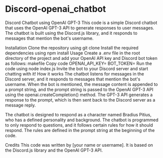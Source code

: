 # Discord-openai_chatbot
Discord Chatbot using OpenAI GPT-3
This code is a simple Discord chatbot that uses the OpenAI GPT-3 API to generate responses to user messages. The chatbot is built using the Discord.js library, and it responds to messages that mention the bot's username.

Installation
Clone the repository using git clone <repository-url>
Install the required dependencies using npm install
Usage
Create a .env file in the root directory of the project and add your OpenAI API key and Discord bot token as follows:
makefile
Copy code
OPENAI_API_KEY=<your-api-key>
BOT_TOKEN=<your-bot-token>
Run the code using node index.js
Invite the bot to your Discord server and start chatting with it!
How it works
The chatbot listens for messages in the Discord server, and it responds to messages that mention the bot's username. When the bot is mentioned, the message content is appended to a prompt string, and the prompt string is passed to the OpenAI GPT-3 API using the openai.createCompletion() method. The GPT-3 API generates a response to the prompt, which is then sent back to the Discord server as a message reply.

The chatbot is designed to respond as a character named Bradius Pitius, who has a defined personality and background. The chatbot is programmed to only respond to questions, and it follows certain rules for how it should respond. The rules are defined in the prompt string at the beginning of the code.

Credits
This code was written by [your name or username]. It is based on the Discord.js library and the OpenAI GPT-3 API.
